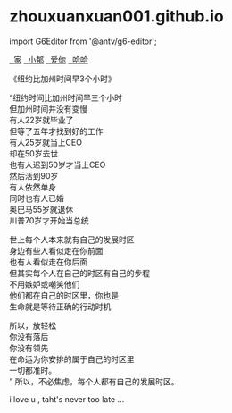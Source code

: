 # zhouxuanxuan001.github.io 
import G6Editor from '@antv/g6-editor';

<div id="minimap"></div>       <!-- 缩略图 DOM 结构规约参考 Minimap API -->
<div id="toolbar"></div>       <!-- 工具栏 DOM 结构规约参考 Toolbar API --> 
<div id="itempannel"></div>    <!-- 元素面板栏 DOM 结构规约参考 Itempannel API -->
<div id="detailpannel"></div>  <!-- 详情面板栏 DOM 结构规约参考 Detailpannel API -->
<div id="contextmenu"></div>   <!-- 右键菜单栏 DOM 结构规约参考 Contextmenu API -->
<div id="page"></div>          <!-- 参考 Flow、Mind API -->

<div class="list-group">
  <a class="list-group-item" href="#"><i class="fa fa-home fa-fw"></i>&nbsp; 家</a>
  <a class="list-group-item" href="#"><i class="fa fa-book fa-fw"></i>&nbsp; 小郁</a>
  <a class="list-group-item" href="#"><i class="fa fa-pencil fa-fw"></i>&nbsp; 爱你</a>
  <a class="list-group-item" href="#"><i class="fa fa-cog fa-fw"></i>&nbsp; 哈哈</a>
</div>

《纽约比加州时间早3个小时》

“纽约时间比加州时间早三个小时 <br/>
   但加州时间并没有变慢 <br/>
   有人22岁就毕业了 <br/>
   但等了五年才找到好的工作 <br/>
   有人25岁就当上CEO <br/>
   却在50岁去世 <br/>
   也有人迟到50岁才当上CEO <br/>
   然后活到90岁<br/>
   有人依然单身<br/>
   同时也有人已婚<br/>
   奥巴马55岁就退休<br/>
   川普70岁才开始当总统<br/>
   
   世上每个人本来就有自己的发展时区<br/>
   身边有些人看似走在你前面<br/>
   也有人看似走在你后面<br/>
   但其实每个人在自己的时区有自己的步程<br/>
   不用嫉妒或嘲笑他们<br/>
   他们都在自己的时区里，你也是<br/>
   生命就是等待正确的行动时机<br/>
   
   所以，放轻松<br/>
   你没有落后<br/>
   你没有领先<br/>
   在命运为你安排的属于自己的时区里<br/>
   一切都准时。<br/>”
   所以，不必焦虑，每个人都有自己的发展时区。<br/>
   
   i love u , taht's never too late ...
